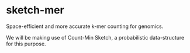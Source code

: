 sketch-mer
==========

Space-efficient and more accurate k-mer counting for genomics.

We will be making use of Count-Min Sketch, a probabilistic data-structure for this purpose.
